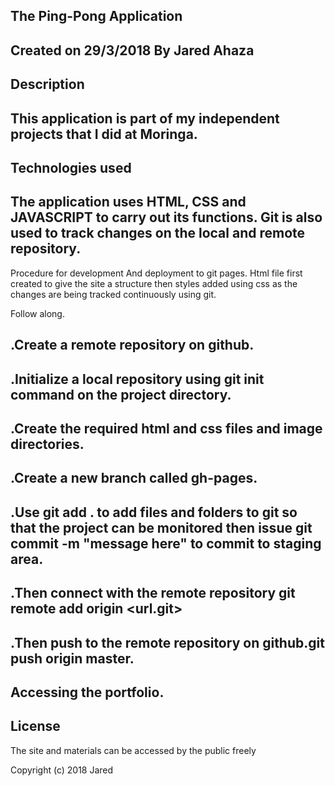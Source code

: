 The Ping-Pong Application
----------------------
Created on 29/3/2018
By Jared Ahaza
----------------------
Description
----
This application is part of my independent projects that I did at Moringa.
-----------
Technologies used
--------
The application uses HTML, CSS and JAVASCRIPT to carry out its functions. Git is also used to track changes on the local and remote repository.
----------------
Procedure for development And deployment to git pages.
Html file first created to give the site a structure then styles added using css as the changes are being tracked continuously using git.

Follow along.

  .Create a remote repository on github.
  --------
  .Initialize a local repository using git init command on the project directory.
  -------
  .Create the required html and css files and image directories.
  -------
  .Create a new branch called gh-pages.
  -------
  .Use git add . to add files and folders to git so that the project can be monitored then issue git commit -m "message here" to commit to staging area.
  -----
  .Then connect with the remote repository git remote add origin <url.git>
  ------
  .Then push to the remote repository on github.git push origin master.
  ------
Accessing the portfolio.
--------------
License
------------
The site and materials can be accessed by the public freely

Copyright (c) 2018 Jared
